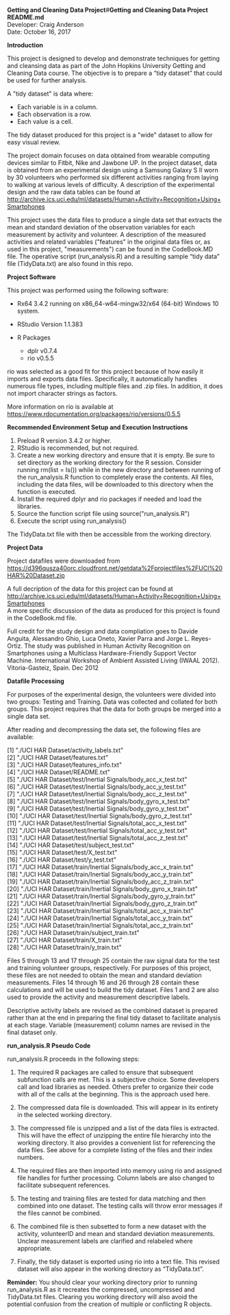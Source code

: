 **Getting and Cleaning Data Project**#**Getting and Cleaning Data Project**  
**README.md**  
Developer: Craig Anderson  
Date: October 16, 2017  

**Introduction**

This project is designed to develop and demonstrate techniques for getting and cleansing data as part of the John Hopkins University Getting and Cleaning Data course. The objective is to prepare a “tidy dataset” that could be used for further analysis. 

A "tidy dataset" is data where:

* Each variable is in a column.
* Each observation is a row.
* Each value is a cell.

The tidy dataset produced for this project is a "wide" dataset to allow for easy visual review.

The project domain focuses on data obtained from wearable computing devices similar to Fitbit, Nike and Jawbone UP.  In the project dataset, data is obtained from an experimental design using a Samsung Galaxy S II worn by 30 volunteers who performed six different activities ranging from laying to walking at various levels of difficulty.  A description of the experimental design and the raw data tables can be found at http://archive.ics.uci.edu/ml/datasets/Human+Activity+Recognition+Using+Smartphones   

This project uses the data files to produce a single data set that extracts the mean and standard deviation of the observation variables for each measurement by activity and volunteer. A description of the measured activities and related variables ("features" in the original data files or, as used in this project, "measurements") can be found in the CodeBook.MD file.  The operative script (run_analysis.R) and a resulting sample “tidy data” file (TidyData.txt) are also found in this repo.  


**Project Software**

This project was performed using the following software:

* Rx64 3.4.2 running on x86_64-w64-mingw32/x64 (64-bit) Windows 10 system.

* RStudio Version 1.1.383

* R Packages
    * dplr v0.7.4
    * rio  v0.5.5

rio was selected as a good fit for this project because of how easily it imports and exports data files.  Specifically, it automatically handles numerous file types, including multiple files and .zip files.  In addition, it does not import character strings as factors.

More information on rio is available at https://www.rdocumentation.org/packages/rio/versions/0.5.5   

**Recommended Environment Setup and Execution Instructions**

1. Preload R version 3.4.2 or higher.  
2. RStudio is recommended, but not required.
3. Create a new working directory and ensure that it is empty.  Be sure to set directory as the working directory for the R session.  Consider running rm(list = ls()) while in the new directory and between running of the run_analysis.R function to completely erase the contents. All files, including the data files, will be downloaded to this directory when the function is executed.
4. Install the required dplyr and rio packages if needed and load the libraries.
5. Source the function script file using source("run_analysis.R")
5. Execute the script using run_analysis()

The TidyData.txt file with then be accessible from the working directory.

**Project Data**

Project datafiles were downloaded from https://d396qusza40orc.cloudfront.net/getdata%2Fprojectfiles%2FUCI%20HAR%20Dataset.zip

A full decription of the data for this project can be found at http://archive.ics.uci.edu/ml/datasets/Human+Activity+Recognition+Using+Smartphones  
A more specific discussion of the data as produced for this project is found in the CodeBook.md file.

Full credit for the study design and data compliation goes to Davide Anguita, Alessandro Ghio, Luca Oneto, Xavier Parra and Jorge L. Reyes-Ortiz. The study was published in Human Activity Recognition on Smartphones using a Multiclass Hardware-Friendly Support Vector Machine. International Workshop of Ambient Assisted Living (IWAAL 2012). Vitoria-Gasteiz, Spain. Dec 2012

**Datafile Processing**

For purposes of the experimental design, the volunteers were divided into two groups: Testing and Training.  Data was collected and collated for both groups. This project requires that the data for both groups be merged into a single data set.

After reading and decompressing the data set, the following files are available:

 [1] "./UCI HAR Dataset/activity_labels.txt"  
 [2] "./UCI HAR Dataset/features.txt"  
 [3] "./UCI HAR Dataset/features_info.txt"  
 [4] "./UCI HAR Dataset/README.txt"  
 [5] "./UCI HAR Dataset/test/Inertial Signals/body_acc_x_test.txt"  
 [6] "./UCI HAR Dataset/test/Inertial Signals/body_acc_y_test.txt"  
 [7] "./UCI HAR Dataset/test/Inertial Signals/body_acc_z_test.txt"  
 [8] "./UCI HAR Dataset/test/Inertial Signals/body_gyro_x_test.txt"  
 [9] "./UCI HAR Dataset/test/Inertial Signals/body_gyro_y_test.txt"  
[10] "./UCI HAR Dataset/test/Inertial Signals/body_gyro_z_test.txt"  
[11] "./UCI HAR Dataset/test/Inertial Signals/total_acc_x_test.txt"  
[12] "./UCI HAR Dataset/test/Inertial Signals/total_acc_y_test.txt"  
[13] "./UCI HAR Dataset/test/Inertial Signals/total_acc_z_test.txt"  
[14] "./UCI HAR Dataset/test/subject_test.txt"  
[15] "./UCI HAR Dataset/test/X_test.txt"  
[16] "./UCI HAR Dataset/test/y_test.txt"  
[17] "./UCI HAR Dataset/train/Inertial Signals/body_acc_x_train.txt"  
[18] "./UCI HAR Dataset/train/Inertial Signals/body_acc_y_train.txt"  
[19] "./UCI HAR Dataset/train/Inertial Signals/body_acc_z_train.txt"  
[20] "./UCI HAR Dataset/train/Inertial Signals/body_gyro_x_train.txt"  
[21] "./UCI HAR Dataset/train/Inertial Signals/body_gyro_y_train.txt"  
[22] "./UCI HAR Dataset/train/Inertial Signals/body_gyro_z_train.txt"  
[23] "./UCI HAR Dataset/train/Inertial Signals/total_acc_x_train.txt"  
[24] "./UCI HAR Dataset/train/Inertial Signals/total_acc_y_train.txt"  
[25] "./UCI HAR Dataset/train/Inertial Signals/total_acc_z_train.txt"  
[26] "./UCI HAR Dataset/train/subject_train.txt"  
[27] "./UCI HAR Dataset/train/X_train.txt"  
[28] "./UCI HAR Dataset/train/y_train.txt"   

Files 5 through 13 and 17 through 25 contain the raw signal data for the test and training volunteer groups, respectively.  For purposes of this project, these files are not needed to obtain the mean and standard deviation measurements.  Files 14 through 16 and 26 through 28 contain these calculations and will be used to build the tidy dataset.  Files 1 and 2 are also used to provide the activity and measurement descriptive labels.

Descriptive activity labels are revised as the combined dataset is prepared rather than at the end in preparing the final tidy dataset to facilitate analysis at each stage.  Variable (measurement) column names are revised in the final dataset only. 

**run_analysis.R Pseudo Code**

run_analysis.R proceeds in the following steps:

1. The required R packages are called to ensure that subsequent subfunction calls are met.  This is a subjective choice.  Some developers call and load libraries as needed.  Others prefer to organize their code with all of the calls at the beginning.  This is the approach used here.

2. The compressed data file is downloaded.  This will appear in its entirety in the selected working directory.

3. The compressed file is unzipped and a list of the data files is extracted.  This will have the effect of unzipping the entire file hierarchy into the working directory.  It also provides a convenient list for referencing the data files.  See above for a complete listing of the files and their index numbers.

4. The required files are then imported into memory using rio and assigned file handles for further processing.  Column labels are also changed to facilitate subsequent references.

5. The testing and training files are tested for data matching and then combined into one dataset.  The testing calls will throw error messages if the files cannot be combined.

6. The combined file is then subsetted to form a new dataset with the activity, volunteerID and mean and standard deviation measurements.  Unclear measurement labels are clarified and relabeled where appropriate.

7. Finally, the tidy dataset is exported using rio into a text file.  This revised dataset will also appear in the working directory as “TidyData.txt”.

**Reminder:**  You should clear your working directory prior to running run_analysis.R as it recreates the compressed, uncompressed and TidyData.txt files.  Clearing you working directory will also avoid the potential confusion from the creation of multiple or conflicting R objects.
